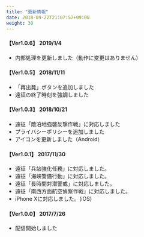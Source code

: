 ```yaml
---
title: "更新情報"
date: 2018-09-22T21:07:57+09:00
weight: 30
---
```


#### 【Ver1.0.6】 2019/1/4

* 内部処理を更新しました（動作に変更はありません）

#### 【Ver1.0.5】 2018/11/11

* 「再出発」ボタンを追加しました
* 遠征の終了時刻を強調しました

#### 【Ver1.0.3】 2018/10/21

* 遠征「敵泊地強襲反撃作戦」に対応しました
* プライバシーポリシーを追加しました
* アイコンを更新しました（Android）

#### 【Ver1.0.1】 2017/11/30

* 遠征「兵站強化任務」に対応しました。
* 遠征「海峡警備行動」に対応しました。
* 遠征「長時間対潜警戒」に対応しました。
* 遠征「南西方面航空偵察作戦」に対応しました。
* iPhone Xに対応しました。(iOS)

#### 【Ver1.0.0】 2017/7/26

* 配信開始しました